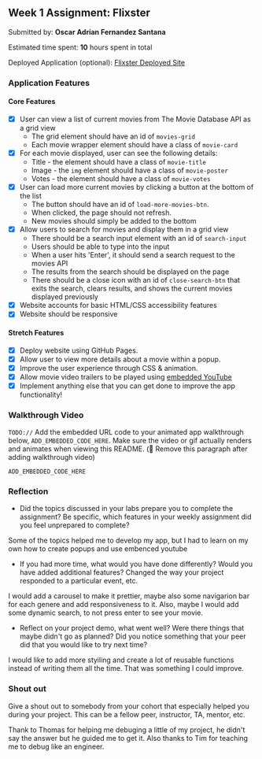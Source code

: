## Week 1 Assignment: Flixster

Submitted by: **Oscar Adrian Fernandez Santana**

Estimated time spent: **10** hours spent in total

Deployed Application (optional): [Flixster Deployed Site](ADD_LINK_HERE)

### Application Features

#### Core Features

- [x] User can view a list of current movies from The Movie Database API as a grid view
  - The grid element should have an id of `movies-grid`
  - Each movie wrapper element should have a class of `movie-card`
- [x] For each movie displayed, user can see the following details:
  - Title - the element should have a class of `movie-title`
  - Image - the `img` element should have a class of `movie-poster`
  - Votes - the element should have a class of `movie-votes`
- [x] User can load more current movies by clicking a button at the bottom of the list
  - The button should have an id of `load-more-movies-btn`.
  - When clicked, the page should not refresh.
  - New movies should simply be added to the bottom
- [x] Allow users to search for movies and display them in a grid view
  - There should be a search input element with an id of `search-input`
  - Users should be able to type into the input
  - When a user hits 'Enter', it should send a search request to the movies API
  - The results from the search should be displayed on the page
  - There should be a close icon with an id of `close-search-btn` that exits the search, clears results, and shows the current movies displayed previously
- [x] Website accounts for basic HTML/CSS accessibility features
- [x] Website should be responsive

#### Stretch Features

- [x] Deploy website using GitHub Pages.
- [x] Allow user to view more details about a movie within a popup.
- [x] Improve the user experience through CSS & animation.
- [x] Allow movie video trailers to be played using [embedded YouTube](https://support.google.com/youtube/answer/171780?hl=en)
- [x] Implement anything else that you can get done to improve the app functionality!

### Walkthrough Video

`TODO://` Add the embedded URL code to your animated app walkthrough below, `ADD_EMBEDDED_CODE_HERE`. Make sure the video or gif actually renders and animates when viewing this README. (🚫 Remove this paragraph after adding walkthrough video)

`ADD_EMBEDDED_CODE_HERE`

### Reflection

- Did the topics discussed in your labs prepare you to complete the assignment? Be specific, which features in your weekly assignment did you feel unprepared to complete?

Some of the topics helped me to develop my app, but I had to learn on my own how to create popups and use embenced youtube

- If you had more time, what would you have done differently? Would you have added additional features? Changed the way your project responded to a particular event, etc.

I would add a carousel to make it prettier, maybe also some navigarion bar for each genere and add responsiveness to it. Also, maybe I would add some dynamic search, to not press enter to see your movie.

- Reflect on your project demo, what went well? Were there things that maybe didn't go as planned? Did you notice something that your peer did that you would like to try next time?

I would like to add more styiling and create a lot of reusable functions instead of writing them all the time. That was something I could improve.

### Shout out

Give a shout out to somebody from your cohort that especially helped you during your project. This can be a fellow peer, instructor, TA, mentor, etc.

Thank to Thomas for helping me debuging a little of my project, he didn't say the answer but he guided me to get it.
Also thanks to Tim for teaching me to debug like an engineer.
